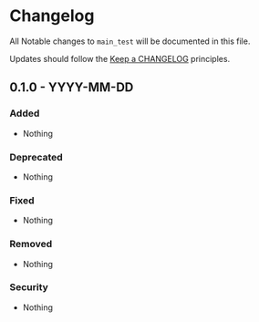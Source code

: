 # Changelog

All Notable changes to `main_test` will be documented in this file.

Updates should follow the [Keep a CHANGELOG](http://keepachangelog.com/) principles.

## 0.1.0 - YYYY-MM-DD

### Added
- Nothing

### Deprecated
- Nothing

### Fixed
- Nothing

### Removed
- Nothing

### Security
- Nothing
